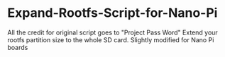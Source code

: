 # Expand-Rootfs-Script-for-Nano-Pi
All the credit for original script goes to "Project Pass Word" 
Extend your rootfs partition size to the whole SD card. Slightly modified for Nano Pi boards
